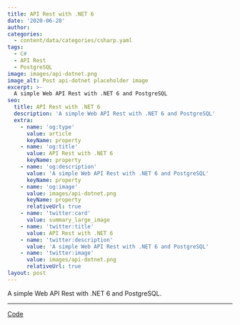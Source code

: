 ```yaml
---
title: API Rest with .NET 6
date: '2020-06-28'
author: 
categories:
  - content/data/categories/csharp.yaml
tags:
  - C#
  - API Rest
  - PostgreSQL
image: images/api-dotnet.png
image_alt: Post api-dotnet placeholder image
excerpt: >-
  A simple Web API Rest with .NET 6 and PostgreSQL
seo:
  title: API Rest with .NET 6
  description: 'A simple Web API Rest with .NET 6 and PostgreSQL'
  extra:
    - name: 'og:type'
      value: article
      keyName: property
    - name: 'og:title'
      value: API Rest with .NET 6
      keyName: property
    - name: 'og:description'
      value: 'A simple Web API Rest with .NET 6 and PostgreSQL'
      keyName: property
    - name: 'og:image'
      value: images/api-dotnet.png
      keyName: property
      relativeUrl: true
    - name: 'twitter:card'
      value: summary_large_image
    - name: 'twitter:title'
      value: API Rest with .NET 6
    - name: 'twitter:description'
      value: 'A simple Web API Rest with .NET 6 and PostgreSQL'
    - name: 'twitter:image'
      value: images/api-dotnet.png
      relativeUrl: true
layout: post
---
```


A simple Web API Rest with .NET 6 and PostgreSQL.

<hr>
<div class="section__actions btn-group">
<a href="https://github.com/christopherdavideh/api-dotnet" target="_blank" rel="noopener" class="btn btn--github">Code</a>
</div>
